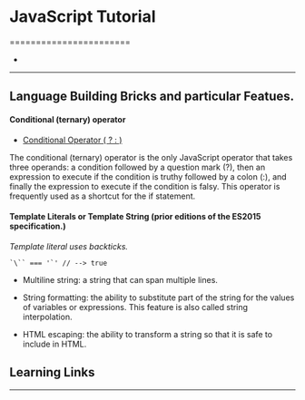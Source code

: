 # JavaScript Tutorial
=======================


- []()
-----------------------------------------------------------------------------------------------------

## Language Building Bricks and particular Featues.

#### Conditional (ternary) operator


- [Conditional Operator ( ? : )](https://tc39.es/ecma262/#sec-conditional-operator)

The conditional (ternary) operator is the only JavaScript operator that takes three operands: a condition followed by a question mark (?), then an expression to execute if the condition is truthy followed by a colon (:), and finally the expression to execute if the condition is falsy. This operator is frequently used as a shortcut for the if statement.


#### Template Literals or Template String (prior editions of the ES2015 specification.)

*Template literal uses backticks.*

```
`\`` === '`' // --> true
```

* Multiline string: a string that can span multiple lines.

* String formatting: the ability to substitute part of the string for the values of variables or expressions. This feature is also called string interpolation.

* HTML escaping: the ability to transform a string so that it is safe to include in HTML.


## Learning Links


-----------------------------------------------------------------------------------------------------